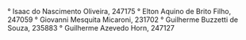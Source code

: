 
°    Isaac do Nascimento Oliveira, 247175
°    Elton Aquino de Brito Filho, 247059
°    Giovanni Mesquita Micaroni, 231702
°    Guilherme Buzzetti de Souza, 235883
°    Guilherme Azevedo Horn, 247127